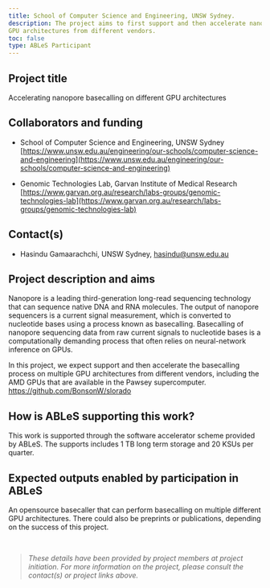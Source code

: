 ```yaml
---
title: School of Computer Science and Engineering, UNSW Sydney.
description: The project aims to first support and then accelerate nanopore basecalling on multiple
GPU architectures from different vendors.
toc: false
type: ABLeS Participant
---
```


## Project title
Accelerating nanopore basecalling on different GPU architectures

## Collaborators and funding

- School of Computer Science and Engineering, UNSW Sydney [https://www.unsw.edu.au/engineering/our-schools/computer-science-and-engineering](https://www.unsw.edu.au/engineering/our-schools/computer-science-and-engineering)

- Genomic Technologies Lab, Garvan Institute of Medical Research [https://www.garvan.org.au/research/labs-groups/genomic-technologies-lab](https://www.garvan.org.au/research/labs-groups/genomic-technologies-lab)

## Contact(s)

- Hasindu Gamaarachchi, UNSW Sydney, <hasindu@unsw.edu.au>


## Project description and aims

Nanopore is a leading third-generation long-read sequencing technology that can sequence
native DNA and RNA molecules. The output of nanopore sequencers is a current signal
measurement, which is converted to nucleotide bases using a process known as
basecalling. Basecalling of nanopore sequencing data from raw current signals to nucleotide bases is a computationally demanding process that often relies on neural-network inference on GPUs.

In this project, we expect support and then accelerate the basecalling process on multiple
GPU architectures from different vendors, including the AMD GPUs that are available in the
Pawsey supercomputer.
https://github.com/BonsonW/slorado


## How is ABLeS supporting this work?

This work is supported through the software accelerator scheme provided by ABLeS. The supports includes 1 TB long term storage and 20 KSUs per quarter.

## Expected outputs enabled by participation in ABLeS

An opensource basecaller that can perform basecalling on multiple different GPU
architectures. There could also be preprints or publications, depending on the success of
this project.

<br/>

> *These details have been provided by project members at project initiation. For more information on the project, please consult the contact(s) or project links above.*
